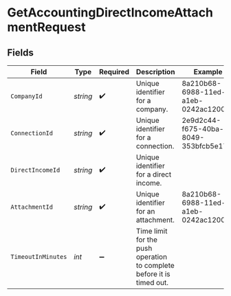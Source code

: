 # GetAccountingDirectIncomeAttachmentRequest


## Fields

| Field                                                                 | Type                                                                  | Required                                                              | Description                                                           | Example                                                               |
| --------------------------------------------------------------------- | --------------------------------------------------------------------- | --------------------------------------------------------------------- | --------------------------------------------------------------------- | --------------------------------------------------------------------- |
| `CompanyId`                                                           | *string*                                                              | :heavy_check_mark:                                                    | Unique identifier for a company.                                      | 8a210b68-6988-11ed-a1eb-0242ac120002                                  |
| `ConnectionId`                                                        | *string*                                                              | :heavy_check_mark:                                                    | Unique identifier for a connection.                                   | 2e9d2c44-f675-40ba-8049-353bfcb5e171                                  |
| `DirectIncomeId`                                                      | *string*                                                              | :heavy_check_mark:                                                    | Unique identifier for a direct income.                                |                                                                       |
| `AttachmentId`                                                        | *string*                                                              | :heavy_check_mark:                                                    | Unique identifier for an attachment.                                  | 8a210b68-6988-11ed-a1eb-0242ac120002                                  |
| `TimeoutInMinutes`                                                    | *int*                                                                 | :heavy_minus_sign:                                                    | Time limit for the push operation to complete before it is timed out. |                                                                       |